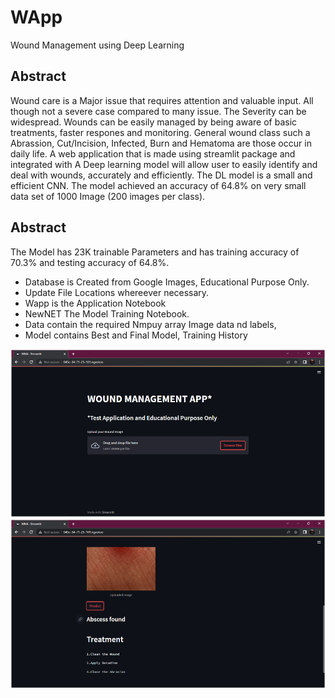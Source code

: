 # WApp
Wound Management using Deep Learning

## Abstract
Wound care is a Major issue that requires attention and valuable input. All though not a severe case compared to many issue. The Severity can be widespread. Wounds can be easily managed by being aware of basic treatments, faster respones and monitoring. General wound class such a Abrassion, Cut/Incision, Infected, Burn and Hematoma are those occur in daily life. A web application that is made using streamlit package and integrated with A Deep learning model will allow user to easily identify and deal with wounds, accurately and efficiently. The DL model is a small and efficient CNN. The model achieved an accuracy of 64.8% on very small data set of 1000 Image (200 images per class). 

## Abstract

The Model has 23K trainable Parameters and has training accuracy of 70.3% and testing accuracy of 64.8%.

* Database is Created from Google Images, Educational Purpose Only.
* Update File Locations whereever necessary.
* Wapp is the Application Notebook
* NewNET The Model Training Notebook.
* Data contain the required Nmpuy array Image data nd labels,
* Model contains Best and Final Model, Training History  

![image](https://github.com/christojo7n/WApp/blob/main/Picture2.png)
![image](https://github.com/christojo7n/WApp/blob/main/Picture3.png)
